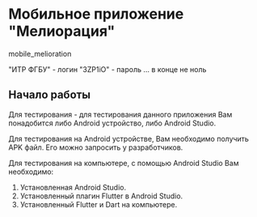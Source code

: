 # Мобильное приложение "Мелиорация"

mobile_melioration

"ИТР ФГБУ" - логин
"3ZP1iO" - пароль ... в конце не ноль

## Начало работы

Для тестирования - для тестирования данного приложения Вам понадобится либо Android устройство,
либо Android Studio.

Для тестирования на Android устройстве, Вам необходимо получить APK файл. Его можно запросить
у разработчиков. 

Для тестирования на компьютере, с помощью Android Studio Вам необходимо: 

1. Установленная Android Studio.
2. Установленный плагин Flutter в Android Studio.
3. Установленный Flutter и Dart на компьютере. 

